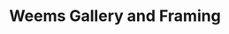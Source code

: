 ---
title: "Weems Gallery and Framing"
url: /albuquerque/weems-gallery-and-framing-wyoming-boulevard-northeast/
shop: art
---